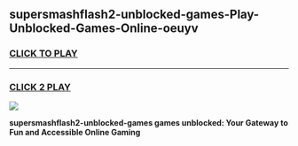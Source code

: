 
## supersmashflash2-unblocked-games-Play-Unblocked-Games-Online-oeuyv
<h3>
<a href="https://premium76.site?title=supersmashflash2-unblocked-games&ref=24A">CLICK TO PLAY</a></h3>
<hr>

<h3>
<a href="https://premium76.site?title=supersmashflash2-unblocked-games&ref=24A">CLICK 2 PLAY</a>
  
</h3>

<a href="https://premium76.site?title=supersmashflash2-unblocked-games&ref=24A"><img src="https://clearcache.store/games.png"></a>


**supersmashflash2-unblocked-games games unblocked: Your Gateway to Fun and Accessible Online Gaming**
